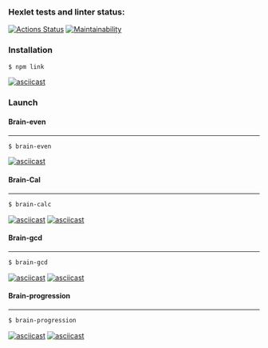 ### Hexlet tests and linter status:
[![Actions Status](https://github.com/Ushqo/frontend-project-44/workflows/hexlet-check/badge.svg)](https://github.com/Ushqo/frontend-project-44/actions)
[![Maintainability](https://api.codeclimate.com/v1/badges/39883ad115954a7af4ac/maintainability)](https://codeclimate.com/github/Ushqo/frontend-project-44/maintainability)

### Installation

```sh
$ npm link
```

[![asciicast](https://asciinema.org/a/trBX1N2orM4oKqF7KVUUyvqol.svg)](https://asciinema.org/a/trBX1N2orM4oKqF7KVUUyvqol)

### Launch

#### Brain-even
****

```sh
$ brain-even
```

[![asciicast](https://asciinema.org/a/LFYmAuuDMQYDwmoMaZVYPDD2P.svg)](https://asciinema.org/a/LFYmAuuDMQYDwmoMaZVYPDD2P)

#### Brain-Cal
****

```sh
$ brain-calc
```

[![asciicast](https://asciinema.org/a/K55UxcTHoywXyFJiDcxgx4Y5W.svg)](https://asciinema.org/a/K55UxcTHoywXyFJiDcxgx4Y5W)
[![asciicast](https://asciinema.org/a/m7U7kkKdSy5Ry2bXqSukgQwjr.svg)](https://asciinema.org/a/m7U7kkKdSy5Ry2bXqSukgQwjr)

#### Brain-gcd
****

```sh
$ brain-gcd
```

[![asciicast](https://asciinema.org/a/2iNatcRSiaGxxXlwsgoWJQTCS.svg)](https://asciinema.org/a/2iNatcRSiaGxxXlwsgoWJQTCS)
[![asciicast](https://asciinema.org/a/Qs8m3XXnb654w9petJYOOqks8.svg)](https://asciinema.org/a/Qs8m3XXnb654w9petJYOOqks8)

#### Brain-progression
****

```sh
$ brain-progression
```

[![asciicast](https://asciinema.org/a/dwhtevThtFgLunN3hckhWbwyy.svg)](https://asciinema.org/a/dwhtevThtFgLunN3hckhWbwyy)
[![asciicast](https://asciinema.org/a/g9Mr9n4ubZfiRzI0TcVHWvfyD.svg)](https://asciinema.org/a/g9Mr9n4ubZfiRzI0TcVHWvfyD)